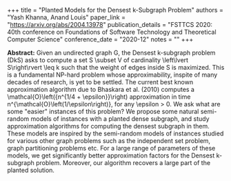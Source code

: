 +++
title = "Planted Models for the Densest k-Subgraph Problem"
authors = "Yash Khanna, Anand Louis"
paper_link = "https://arxiv.org/abs/2004.13978"
publication_details = "FSTTCS 2020: 40th conference on Foundations of Software Technology and Theoretical Computer Science"
conference_date = "2020-12"
notes = ""
+++

<b>Abstract:</b>
Given an undirected graph G, the Densest k-subgraph problem (DkS) asks to compute a set S \subset V of cardinality \left\lvert S\right\rvert \leq k such that the weight of edges inside S is maximized. This is a fundamental NP-hard problem whose approximability, inspite of many decades of research, is yet to be settled. The current best known approximation algorithm due to Bhaskara et al. (2010) computes a \mathcal{O}\left({n^{1/4 + \epsilon}}\right) approximation in time n^{\mathcal{O}\left(1/\epsilon\right)}, for any \epsilon > 0. 
We ask what are some "easier" instances of this problem? We propose some natural semi-random models of instances with a planted dense subgraph, and study approximation algorithms for computing the densest subgraph in them. These models are inspired by the semi-random models of instances studied for various other graph problems such as the independent set problem, graph partitioning problems etc. For a large range of parameters of these models, we get significantly better approximation factors for the Densest k-subgraph problem. Moreover, our algorithm recovers a large part of the planted solution.
